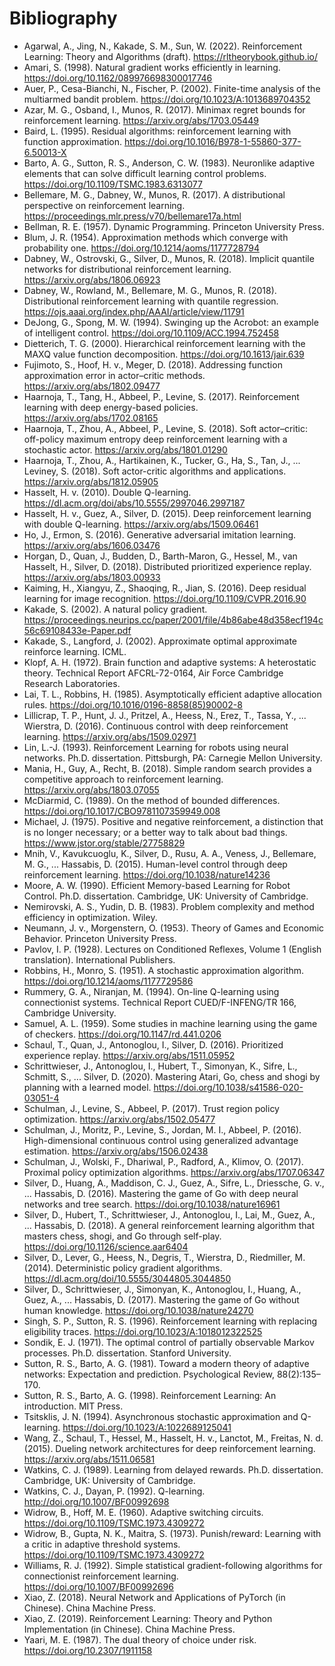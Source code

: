 # Bibliography

* Agarwal, A., Jing, N., Kakade, S. M., Sun, W. (2022). Reinforcement Learning: Theory and Algorithms (draft). https://rltheorybook.github.io/
* Amari, S. (1998). Natural gradient works efficiently in learning. https://doi.org/10.1162/089976698300017746
* Auer, P., Cesa-Bianchi, N., Fischer, P. (2002). Finite-time analysis of the multiarmed bandit problem. https://doi.org/10.1023/A:1013689704352
* Azar, M. G., Osband, I., Munos, R. (2017). Minimax regret bounds for reinforcement learning. https://arxiv.org/abs/1703.05449
* Baird, L. (1995). Residual algorithms: reinforcement learning with function approximation. https://doi.org/10.1016/B978-1-55860-377-6.50013-X
* Barto, A. G., Sutton, R. S., Anderson, C. W. (1983). Neuronlike adaptive elements that can solve difficult learning control problems. https://doi.org/10.1109/TSMC.1983.6313077
* Bellemare, M. G., Dabney, W., Munos, R. (2017). A distributional perspective on reinforcement learning. https://proceedings.mlr.press/v70/bellemare17a.html
* Bellman, R. E. (1957). Dynamic Programming. Princeton University Press.
* Blum, J. R. (1954). Approximation methods which converge with probability one. https://doi.org/10.1214/aoms/1177728794
* Dabney, W., Ostrovski, G., Silver, D., Munos, R. (2018). Implicit quantile networks for distributional reinforcement learning. https://arxiv.org/abs/1806.06923
* Dabney, W., Rowland, M., Bellemare, M. G., Munos, R. (2018). Distributional reinforcement learning with quantile regression. https://ojs.aaai.org/index.php/AAAI/article/view/11791
* DeJong, G., Spong, M. W. (1994). Swinging up the Acrobot: an example of intelligent control. https://doi.org/10.1109/ACC.1994.752458
* Dietterich, T. G. (2000). Hierarchical reinforcement learning with the MAXQ value function decomposition. https://doi.org/10.1613/jair.639
* Fujimoto, S., Hoof, H. v., Meger, D. (2018). Addressing function approximation error in actor–critic methods. https://arxiv.org/abs/1802.09477
* Haarnoja, T., Tang, H., Abbeel, P., Levine, S. (2017). Reinforcement learning with deep energy-based policies. https://arxiv.org/abs/1702.08165
* Haarnoja, T., Zhou, A., Abbeel, P., Levine, S. (2018). Soft actor–critic: off-policy maximum entropy deep reinforcement learning with a stochastic actor. https://arxiv.org/abs/1801.01290
* Haarnoja, T., Zhou, A., Hartikainen, K., Tucker, G., Ha, S., Tan, J., ... Leviney, S. (2018). Soft actor-critic algorithms and applications. https://arxiv.org/abs/1812.05905
* Hasselt, H. v. (2010). Double Q-learning. https://dl.acm.org/doi/abs/10.5555/2997046.2997187
* Hasselt, H. v., Guez, A., Silver, D. (2015). Deep reinforcement learning with double Q-learning. https://arxiv.org/abs/1509.06461
* Ho, J., Ermon, S. (2016). Generative adversarial imitation learning. https://arxiv.org/abs/1606.03476
* Horgan, D., Quan, J., Budden, D., Barth-Maron, G., Hessel, M., van Hasselt, H., Silver, D. (2018). Distributed prioritized experience replay. https://arxiv.org/abs/1803.00933
* Kaiming, H., Xiangyu, Z., Shaoqing, R., Jian, S. (2016). Deep residual learning for image recognition. https://doi.org/10.1109/CVPR.2016.90
* Kakade, S. (2002). A natural policy gradient. https://proceedings.neurips.cc/paper/2001/file/4b86abe48d358ecf194c56c69108433e-Paper.pdf
* Kakade, S., Langford, J. (2002). Approximate optimal approximate reinforce learning. ICML.
* Klopf, A. H. (1972). Brain function and adaptive systems: A heterostatic theory. Technical Report AFCRL-72-0164, Air Force Cambridge Research Laboratories.
* Lai, T. L., Robbins, H. (1985). Asymptotically efficient adaptive allocation rules. https://doi.org/10.1016/0196-8858(85)90002-8
* Lillicrap, T. P., Hunt, J. J., Pritzel, A., Heess, N., Erez, T., Tassa, Y., ... Wierstra, D. (2016). Continuous control with deep reinforcement learning. https://arxiv.org/abs/1509.02971
* Lin, L.-J. (1993). Reinforcement Learning for robots using neural networks. Ph.D. dissertation. Pittsburgh, PA: Carnegie Mellon University.
* Mania, H., Guy, A., Recht, B. (2018). Simple random search provides a competitive approach to reinforcement learning. https://arxiv.org/abs/1803.07055
* McDiarmid, C. (1989). On the method of bounded differences. https://doi.org/10.1017/CBO9781107359949.008
* Michael, J. (1975). Positive and negative reinforcement, a distinction that is no longer necessary; or a better way to talk about bad things. https://www.jstor.org/stable/27758829
* Mnih, V., Kavukcuoglu, K., Silver, D., Rusu, A. A., Veness, J., Bellemare, M. G., ... Hassabis, D. (2015). Human-level control through deep reinforcement learning. https://doi.org/10.1038/nature14236
* Moore, A. W. (1990). Efficient Memory-based Learning for Robot Control. Ph.D. dissertation. Cambridge, UK: University of Cambridge.
* Nemirovski, A. S., Yudin, D. B. (1983). Problem complexity and method efficiency in optimization. Wiley.
* Neumann, J. v., Morgenstern, O. (1953). Theory of Games and Economic Behavior. Princeton University Press.
* Pavlov, I. P. (1928). Lectures on Conditioned Reflexes, Volume 1 (English translation). International Publishers.
* Robbins, H., Monro, S. (1951). A stochastic approximation algorithm. https://doi.org/10.1214/aoms/1177729586
* Rummery, G. A., Niranjan, M. (1994). On-line Q-learning using connectionist systems. Technical Report CUED/F-INFENG/TR 166, Cambridge University.
* Samuel, A. L. (1959). Some studies in machine learning using the game of checkers. https://doi.org/10.1147/rd.441.0206
* Schaul, T., Quan, J., Antonoglou, I., Silver, D. (2016). Prioritized experience replay. https://arxiv.org/abs/1511.05952
* Schrittwieser, J., Antonoglou, I., Hubert, T., Simonyan, K., Sifre, L., Schmitt, S., ... Silver, D. (2020). Mastering Atari, Go, chess and shogi by planning with a learned model. https://doi.org/10.1038/s41586-020-03051-4
* Schulman, J., Levine, S., Abbeel, P. (2017). Trust region policy optimization. https://arxiv.org/abs/1502.05477
* Schulman, J., Moritz, P., Levine, S., Jordan, M. I., Abbeel, P. (2016). High-dimensional continuous control using generalized advantage estimation. https://arxiv.org/abs/1506.02438
* Schulman, J., Wolski, F., Dhariwal, P., Radford, A., Klimov, O. (2017). Proximal policy optimization algorithms. https://arxiv.org/abs/1707.06347
* Silver, D., Huang, A., Maddison, C. J., Guez, A., Sifre, L., Driessche, G. v., ... Hassabis, D. (2016). Mastering the game of Go with deep neural networks and tree search. https://doi.org/10.1038/nature16961
* Silver, D., Hubert, T., Schrittwieser, J., Antonoglou, I., Lai, M., Guez, A., ... Hassabis, D. (2018). A general reinforcement learning algorithm that masters chess, shogi, and Go through self-play. https://doi.org/10.1126/science.aar6404
* Silver, D., Lever, G., Heess, N., Degris, T., Wierstra, D., Riedmiller, M. (2014). Deterministic policy gradient algorithms. https://dl.acm.org/doi/10.5555/3044805.3044850
* Silver, D., Schrittwieser, J., Simonyan, K., Antonoglou, I., Huang, A., Guez, A., ... Hassabis, D. (2017). Mastering the game of Go without human knowledge. https://doi.org/10.1038/nature24270
* Singh, S. P., Sutton, R. S. (1996). Reinforcement learning with replacing eligibility traces. https://doi.org/10.1023/A:1018012322525
* Sondik, E. J. (1971). The optimal control of partially observable Markov processes. Ph.D. dissertation. Stanford University.
* Sutton, R. S., Barto, A. G. (1981). Toward a modern theory of adaptive networks: Expectation and prediction. Psychological Review, 88(2):135–170.
* Sutton, R. S., Barto, A. G. (1998). Reinforcement Learning: An introduction. MIT Press.
* Tsitsklis, J. N. (1994). Asynchronous stochastic approximation and Q-learning. https://doi.org/10.1023/A:1022689125041
* Wang, Z., Schaul, T., Hessel, M., Hasselt, H. v., Lanctot, M., Freitas, N. d. (2015). Dueling network architectures for deep reinforcement learning. https://arxiv.org/abs/1511.06581
* Watkins, C. J. (1989). Learning from delayed rewards. Ph.D. dissertation. Cambridge, UK: University of Cambridge.
* Watkins, C. J., Dayan, P. (1992). Q-learning. http://doi.org/10.1007/BF00992698
* Widrow, B., Hoff, M. E. (1960). Adaptive switching circuits. https://doi.org/10.1109/TSMC.1973.4309272
* Widrow, B., Gupta, N. K., Maitra, S. (1973). Punish/reward: Learning with a critic in adaptive threshold systems. https://doi.org/10.1109/TSMC.1973.4309272
* Williams, R. J. (1992). Simple statistical gradient-following algorithms for connectionist reinforcement learning. https://doi.org/10.1007/BF00992696
* Xiao, Z. (2018). Neural Network and Applications of PyTorch (in Chinese). China Machine Press.
* Xiao, Z. (2019). Reinforcement Learning: Theory and Python Implementation (in Chinese). China Machine Press.
* Yaari, M. E. (1987). The dual theory of choice under risk. https://doi.org/10.2307/1911158
